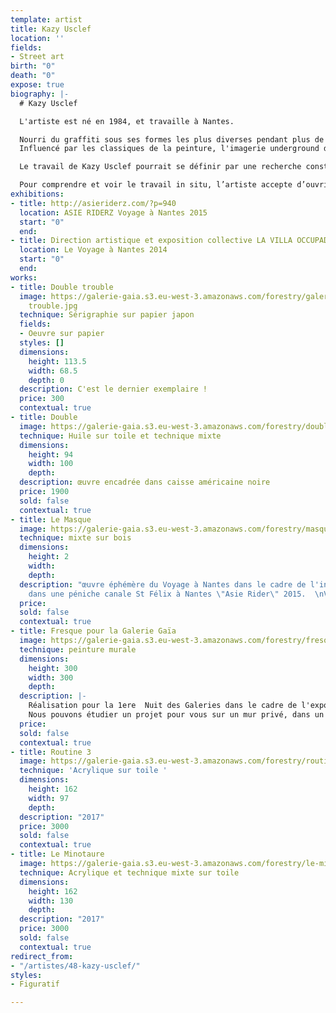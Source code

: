 ```yaml
---
template: artist
title: Kazy Usclef
location: ''
fields:
- Street art
birth: "0"
death: "0"
expose: true
biography: |-
  # Kazy Usclef

  L'artiste est né en 1984, et travaille à Nantes.

  Nourri du graffiti sous ses formes les plus diverses pendant plus de 10 ans, il utilise aujourd'hui un large éventail de technique de représentation (gravure, sérigraphie, encre ,pochoir...).
  Influencé par les classiques de la peinture, l'imagerie underground des années 80 à aujourd'hui ou plus largement par l'art populaire, il n'hésite pas à détourner de manière incisive certaines iconographies sacrées.

  Le travail de Kazy Usclef pourrait se définir par une recherche constante de rencontre, technique, humaine, culturelle où le frottement alimente de manière constante sa recherche artistique. C'est par cette recherche qu'il alimente une variété de langage dans un souci d' accessibilité par le plus grand nombre. Ses productions sont les plus fréquemment nourries de voyages et référencées à la rue, source d'inspiration infinie considérée comme une galerie à ciel ouvert et un parfait terrain d'expérimentation.

  Pour comprendre et voir le travail in situ, l’artiste accepte d’ouvrir son atelier sur rendez-vous. Contactez-moi pour organiser une visite privée au 02-40-48-14-91 (max 6 personnes)
exhibitions:
- title: http://asieriderz.com/?p=940
  location: ASIE RIDERZ Voyage à Nantes 2015
  start: "0"
  end: 
- title: Direction artistique et exposition collective LA VILLA OCCUPADA
  location: Le Voyage à Nantes 2014
  start: "0"
  end: 
works:
- title: Double trouble
  image: https://galerie-gaia.s3.eu-west-3.amazonaws.com/forestry/galerie-gaia-kazy-usclef-double
    trouble.jpg
  technique: Sérigraphie sur papier japon
  fields:
  - Oeuvre sur papier
  styles: []
  dimensions:
    height: 113.5
    width: 68.5
    depth: 0
  description: C'est le dernier exemplaire !
  price: 300
  contextual: true
- title: Double
  image: https://galerie-gaia.s3.eu-west-3.amazonaws.com/forestry/double.jpg
  technique: Huile sur toile et technique mixte
  dimensions:
    height: 94
    width: 100
    depth: 
  description: œuvre encadrée dans caisse américaine noire
  price: 1900
  sold: false
  contextual: true
- title: Le Masque
  image: https://galerie-gaia.s3.eu-west-3.amazonaws.com/forestry/masque.jpg
  technique: mixte sur bois
  dimensions:
    height: 2
    width: 
    depth: 
  description: "œuvre éphémère du Voyage à Nantes dans le cadre de l'installation
    dans une péniche canale St Félix à Nantes \"Asie Rider\" 2015.  \nVendue"
  price: 
  sold: false
  contextual: true
- title: Fresque pour la Galerie Gaïa
  image: https://galerie-gaia.s3.eu-west-3.amazonaws.com/forestry/fresque-pour-la-galerie-gaia.jpg
  technique: peinture murale
  dimensions:
    height: 300
    width: 300
    depth: 
  description: |-
    Réalisation pour la 1ere  Nuit des Galeries dans le cadre de l'exposition La Chambre 21
    Nous pouvons étudier un projet pour vous sur un mur privé, dans un hall d'entreprise, ou sur toile. Prix selon le projet
  price: 
  sold: false
  contextual: true
- title: Routine 3
  image: https://galerie-gaia.s3.eu-west-3.amazonaws.com/forestry/routine-3.jpg
  technique: 'Acrylique sur toile '
  dimensions:
    height: 162
    width: 97
    depth: 
  description: "2017"
  price: 3000
  sold: false
  contextual: true
- title: Le Minotaure
  image: https://galerie-gaia.s3.eu-west-3.amazonaws.com/forestry/le-minotaure.jpg
  technique: Acrylique et technique mixte sur toile
  dimensions:
    height: 162
    width: 130
    depth: 
  description: "2017"
  price: 3000
  sold: false
  contextual: true
redirect_from:
- "/artistes/48-kazy-usclef/"
styles:
- Figuratif

---
```

